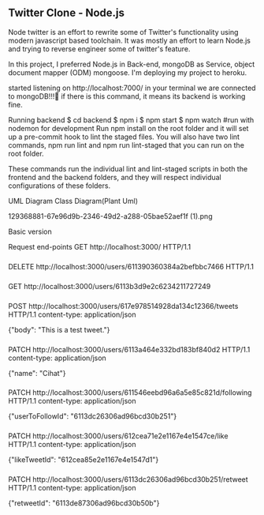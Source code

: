 ## Twitter Clone - Node.js

 Node twitter is an effort to rewrite some of Twitter's functionality using modern javascript based toolchain. It was mostly an effort to learn Node.js and trying to reverse engineer some of twitter's feature.


In this project, I preferred Node.js in Back-end, mongoDB as Service, object document mapper (ODM) mongoose. I'm deploying my project to heroku.



started listening on http://localhost:7000/ in your terminal we are connected to mongoDB!!!🤪
if there is this command, it means its backend is working fine.


Running backend
$ cd backend
$ npm i
$ npm start
$ npm watch #run with nodemon for development
Run npm install on the root folder and it will set up a pre-commit hook to lint the staged files. You will also have two lint commands, npm run lint and npm run lint-staged that you can run on the root folder.

These commands run the individual lint and lint-staged scripts in both the frontend and the backend folders, and they will respect individual configurations of these folders.

UML Diagram
Class Diagram(Plant Uml)

129368881-67e96d9b-2346-49d2-a288-05bae52aef1f (1).png

Basic version


Request end-points
GET  http://localhost:3000/ HTTP/1.1


###

DELETE  http://localhost:3000/users/611390360384a2befbbc7466 HTTP/1.1

###

GET http://localhost:3000/users/6113b3d9e2c6234211727249

###

POST    http://localhost:3000/users/617e978514928da134c12366/tweets HTTP/1.1
content-type: application/json

{"body": "This is a test tweet."}

###

PATCH   http://localhost:3000/users/6113a464e332bd183bf840d2 HTTP/1.1
content-type: application/json

{"name": "Cihat"}

###

PATCH   http://localhost:3000/users/611546eebd96a6a5e85c821d/following HTTP/1.1
content-type: application/json

{"userToFollowId": "6113dc26306ad96bcd30b251"}

###

PATCH   http://localhost:3000/users/612cea71e2e1167e4e1547ce/like HTTP/1.1
content-type: application/json

{"likeTweetId": "612cea85e2e1167e4e1547d1"}

###

PATCH   http://localhost:3000/users/6113dc26306ad96bcd30b251/retweet HTTP/1.1
content-type: application/json

{"retweetId": "6113de87306ad96bcd30b50b"}
